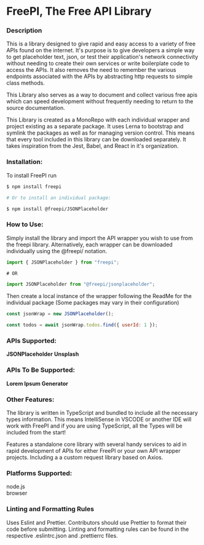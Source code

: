 # FreePI, The Free API Library

### Description

This is a library designed to give rapid and easy access to a variety of free APIs found on the internet. It's purpose is to give developers a simple way to get placeholder text, json, or test their application's network connectivity without needing to create their own services or write boilerplate code to access the APIs. It also removes the need to remember the various endpoints associated with the APIs by abstracting http requests to simple class methods.

This Library also serves as a way to document and collect various free apis which can speed development without frequently needing to return to the source documentation.

This Library is created as a MonoRepo with each individual wrapper and project existing as a separate package. It uses Lerna to bootstrap and symlink the packages as well as for managing version control. This means that every tool included in this library can be downloaded separately. It takes inspiration from the Jest, Babel, and React in it's organization.

### Installation:

To install FreePI run

```bash
$ npm install freepi

# Or to install an individual package:

$ npm install @freepi/JSONPlaceholder

```

### How to Use:

Simply install the library and import the API wrapper you wish to use from the freepi library. Alternatively, each wrapper can be downloaded individually using the @freepi/<package> notation.

```javascript
import { JSONPlaceholder } from "freepi";

# OR

import JSONPlaceholder from "@freepi/jsonplaceholder";

```

Then create a local instance of the wrapper following the ReadMe for the individual package (Some packages may vary in their configuration)

```javascript
const jsonWrap = new JSONPlaceholder();

const todos = await jsonWrap.todos.find({ userId: 1 });
```

### APIs Supported:

**JSONPlaceholder**
**Unsplash**

### APIs To Be Supported:

**Lorem Ipsum Generator**

### Other Features:

The library is written in TypeScript and bundled to include all the necessary types information. This means IntelliSense in VSCODE or another IDE will work with FreePI and if you are using TypeScript, all the Types will be included from the start!

Features a standalone core library with several handy services to aid in rapid development of APIs for either FreePI or your own API wrapper projects. Including a a custom request library based on Axios.

### Platforms Supported:

node.js  
browser

### Linting and Formatting Rules

Uses Eslint and Prettier. Contributors should use Prettier to format their code before submitting. Linting and formatting rules can be found in the respective .eslintrc.json and .prettierrc files.
